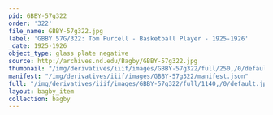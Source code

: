 ```yaml
---
pid: GBBY-57g322
order: '322'
file_name: GBBY-57g322.jpg
label: 'GBBY 57G/322: Tom Purcell - Basketball Player - 1925-1926'
_date: 1925-1926
object_type: glass plate negative
source: http://archives.nd.edu/Bagby/GBBY-57g322.jpg
thumbnail: "/img/derivatives/iiif/images/GBBY-57g322/full/250,/0/default.jpg"
manifest: "/img/derivatives/iiif/images/GBBY-57g322/manifest.json"
full: "/img/derivatives/iiif/images/GBBY-57g322/full/1140,/0/default.jpg"
layout: bagby_item
collection: bagby
---
```

